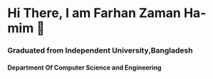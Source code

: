 # Hi There, I am Farhan Zaman Ha-mim 🍃
### Graduated from Independent University,Bangladesh
#### Department Of Computer Science and Engineering

